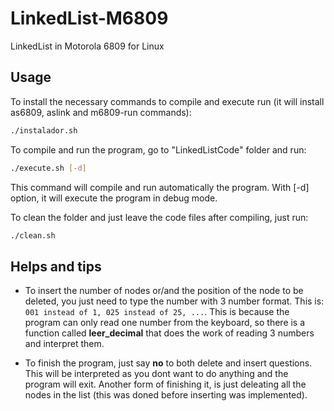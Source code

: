 # LinkedList-M6809
LinkedList in Motorola 6809 for Linux


## Usage 
To install the necessary commands to compile and execute run (it will install as6809, aslink and m6809-run commands):
```sh
./instalador.sh 
```

To compile and run the program, go to "LinkedListCode" folder and run:
```sh
./execute.sh [-d]
```
This command will compile and run automatically the program. 
With [-d] option, it will execute the program in debug mode.

To clean the folder and just leave the code files after compiling, just run:
```sh
./clean.sh
```


## Helps and tips
- To insert the number of nodes or/and the position of the node to be deleted, you just need to type the number with 3 number format. This is:
`001 instead of 1, 025 instead of 25, ...`. This is because the program can only read one number from the keyboard, so there is a function called 
**leer_decimal** that does the work of reading 3 numbers and interpret them.

- To finish the program, just say **no** to both delete and insert questions. This will be interpreted as you dont want to do anything and the program 
 will exit. Another form of finishing it, is just deleating all the nodes in the list (this was doned before inserting was implemented).